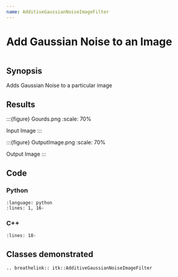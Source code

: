 ```yaml
---
name: AdditiveGaussianNoiseImageFilter
---
```


# Add Gaussian Noise to an Image

```{index} single: DerivativeImageFilter pair: image; random
```

## Synopsis

Adds Gaussian Noise to a particular image

## Results

:::{figure} Gourds.png
:scale: 70%

Input Image
:::

:::{figure} OutputImage.png
:scale: 70%

Output Image
:::

## Code

### Python

```{literalinclude} Code.py
:language: python
:lines: 1, 16-
```

### C++

```{literalinclude} Code.cxx
:lines: 18-
```

## Classes demonstrated

```{eval-rst}
.. breathelink:: itk::AdditiveGaussianNoiseImageFilter
```
